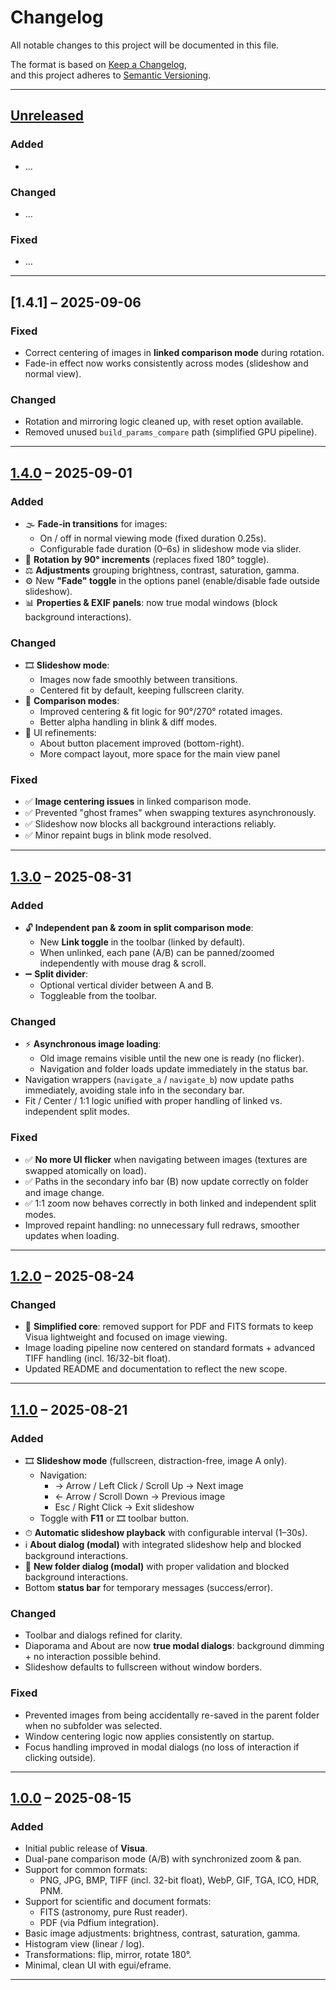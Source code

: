 # Changelog

All notable changes to this project will be documented in this file.

The format is based on [Keep a Changelog](https://keepachangelog.com/en/1.0.0/),  
and this project adheres to [Semantic Versioning](https://semver.org/spec/v2.0.0.html).

---

## [Unreleased]

### Added
- …

### Changed
- …

### Fixed
- …

---

## [1.4.1] – 2025-09-06

### Fixed
- Correct centering of images in **linked comparison mode** during rotation.  
- Fade-in effect now works consistently across modes (slideshow and normal view).  

### Changed
- Rotation and mirroring logic cleaned up, with reset option available.  
- Removed unused `build_params_compare` path (simplified GPU pipeline).
  
---

## [1.4.0] – 2025-09-01

### Added
- 🌫 **Fade-in transitions** for images:
  - On / off in normal viewing mode (fixed duration 0.25s).  
  - Configurable fade duration (0–6s) in slideshow mode via slider.  
- 🔄 **Rotation by 90° increments** (replaces fixed 180° toggle).  
- ⚖ **Adjustments** grouping brightness, contrast, saturation, gamma.  
- ⚙ New **"Fade" toggle** in the options panel (enable/disable fade outside slideshow).  
- 📊 **Properties & EXIF panels**: now true modal windows (block background interactions).  

### Changed
- 🎞 **Slideshow mode**:
  - Images now fade smoothly between transitions.  
  - Centered fit by default, keeping fullscreen clarity.  
- 🔁 **Comparison modes**:
  - Improved centering & fit logic for 90°/270° rotated images.  
  - Better alpha handling in blink & diff modes.  
- 🔧 UI refinements:  
  - About button placement improved (bottom-right).
  - More compact layout, more space for the main view panel  

### Fixed
- ✅ **Image centering issues** in linked comparison mode.  
- ✅ Prevented "ghost frames" when swapping textures asynchronously.  
- ✅ Slideshow now blocks all background interactions reliably.  
- ✅ Minor repaint bugs in blink mode resolved.  

---

## [1.3.0] – 2025-08-31

### Added
- 🔓 **Independent pan & zoom in split comparison mode**:  
  - New **Link toggle** in the toolbar (linked by default).  
  - When unlinked, each pane (A/B) can be panned/zoomed independently with mouse drag & scroll.  
- ➖ **Split divider**:  
  - Optional vertical divider between A and B.  
  - Toggleable from the toolbar.    

### Changed
- ⚡ **Asynchronous image loading**:  
  - Old image remains visible until the new one is ready (no flicker).  
  - Navigation and folder loads update immediately in the status bar.  
- Navigation wrappers (`navigate_a` / `navigate_b`) now update paths immediately, avoiding stale info in the secondary bar.  
- Fit / Center / 1:1 logic unified with proper handling of linked vs. independent split modes.  

### Fixed
- ✅ **No more UI flicker** when navigating between images (textures are swapped atomically on load).  
- ✅ Paths in the secondary info bar (B) now update correctly on folder and image change.  
- ✅ 1:1 zoom now behaves correctly in both linked and independent split modes.  
- Improved repaint handling: no unnecessary full redraws, smoother updates when loading.  

---

## [1.2.0] – 2025-08-24

### Changed
- 🧹 **Simplified core**: removed support for PDF and FITS formats to keep Visua lightweight and focused on image viewing.  
- Image loading pipeline now centered on standard formats + advanced TIFF handling (incl. 16/32-bit float).  
- Updated README and documentation to reflect the new scope.  

---

## [1.1.0] – 2025-08-21

### Added
- 🎞 **Slideshow mode** (fullscreen, distraction-free, image A only).  
  - Navigation:  
    - → Arrow / Left Click / Scroll Up → Next image  
    - ← Arrow / Scroll Down → Previous image  
    - Esc / Right Click → Exit slideshow  
  - Toggle with **F11** or 🎞 toolbar button.  
- ⏱ **Automatic slideshow playback** with configurable interval (1–30s).  
- ℹ **About dialog (modal)** with integrated slideshow help and blocked background interactions.  
- 📂 **New folder dialog (modal)** with proper validation and blocked background interactions.  
- Bottom **status bar** for temporary messages (success/error).  

### Changed
- Toolbar and dialogs refined for clarity.  
- Diaporama and About are now **true modal dialogs**: background dimming + no interaction possible behind.  
- Slideshow defaults to fullscreen without window borders.  

### Fixed
- Prevented images from being accidentally re-saved in the parent folder when no subfolder was selected.  
- Window centering logic now applies consistently on startup.  
- Focus handling improved in modal dialogs (no loss of interaction if clicking outside).  

---

## [1.0.0] – 2025-08-15

### Added
- Initial public release of **Visua**.  
- Dual-pane comparison mode (A/B) with synchronized zoom & pan.  
- Support for common formats:  
  - PNG, JPG, BMP, TIFF (incl. 32-bit float), WebP, GIF, TGA, ICO, HDR, PNM.  
- Support for scientific and document formats:  
  - FITS (astronomy, pure Rust reader).  
  - PDF (via Pdfium integration).  
- Basic image adjustments: brightness, contrast, saturation, gamma.  
- Histogram view (linear / log).  
- Transformations: flip, mirror, rotate 180°.  
- Minimal, clean UI with egui/eframe.  

---

[Unreleased]: https://github.com/your-org/visua/compare/v1.4.0...HEAD  
[1.4.0]: https://github.com/your-org/visua/compare/v1.3.0...v1.4.0  
[1.3.0]: https://github.com/your-org/visua/compare/v1.2.0...v1.3.0  
[1.2.0]: https://github.com/your-org/visua/compare/v1.1.0...v1.2.0  
[1.1.0]: https://github.com/your-org/visua/compare/v1.0.0...v1.1.0  
[1.0.0]: https://github.com/your-org/visua/releases/tag/v1.0.0
